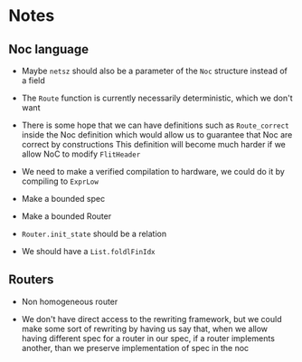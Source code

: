 # Notes

## Noc language

- Maybe `netsz` should also be a parameter of the `Noc` structure instead of a
  field

- The `Route` function is currently necessarily deterministic, which we don't
  want

- There is some hope that we can have definitions such as `Route_correct` inside
  the Noc definition which would allow us to guarantee that Noc are correct by
  constructions
  This definition will become much harder if we allow NoC to modify `FlitHeader`

- We need to make a verified compilation to hardware, we could do it by
  compiling to `ExprLow`

- Make a bounded spec

- Make a bounded Router

- `Router.init_state` should be a relation

- We should have a `List.foldlFinIdx`

## Routers

- Non homogeneous router

- We don't have direct access to the rewriting framework, but we could make some
  sort of rewriting by having us say that, when we allow having different spec
  for a router in our spec, if a router implements another, than we preserve
  implementation of spec in the noc
